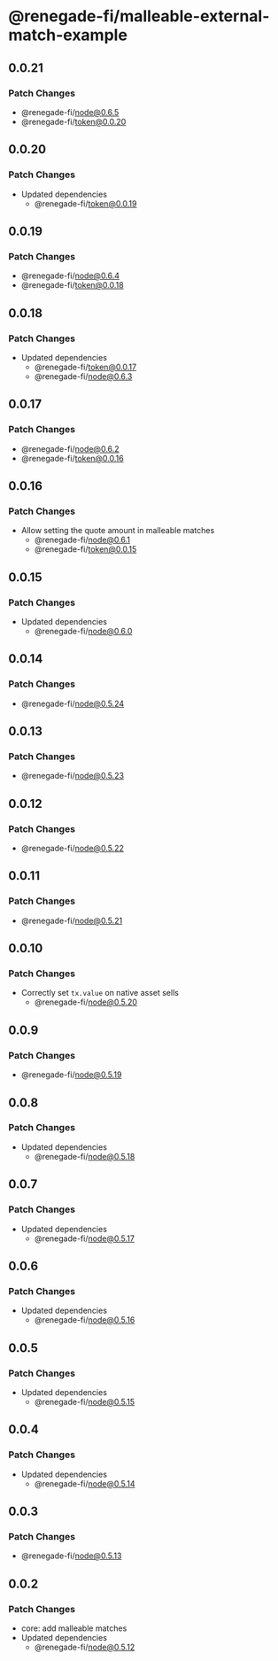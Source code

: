 # @renegade-fi/malleable-external-match-example

## 0.0.21

### Patch Changes

- @renegade-fi/node@0.6.5
- @renegade-fi/token@0.0.20

## 0.0.20

### Patch Changes

- Updated dependencies
  - @renegade-fi/token@0.0.19

## 0.0.19

### Patch Changes

- @renegade-fi/node@0.6.4
- @renegade-fi/token@0.0.18

## 0.0.18

### Patch Changes

- Updated dependencies
  - @renegade-fi/token@0.0.17
  - @renegade-fi/node@0.6.3

## 0.0.17

### Patch Changes

- @renegade-fi/node@0.6.2
- @renegade-fi/token@0.0.16

## 0.0.16

### Patch Changes

- Allow setting the quote amount in malleable matches
  - @renegade-fi/node@0.6.1
  - @renegade-fi/token@0.0.15

## 0.0.15

### Patch Changes

- Updated dependencies
  - @renegade-fi/node@0.6.0

## 0.0.14

### Patch Changes

- @renegade-fi/node@0.5.24

## 0.0.13

### Patch Changes

- @renegade-fi/node@0.5.23

## 0.0.12

### Patch Changes

- @renegade-fi/node@0.5.22

## 0.0.11

### Patch Changes

- @renegade-fi/node@0.5.21

## 0.0.10

### Patch Changes

- Correctly set `tx.value` on native asset sells
  - @renegade-fi/node@0.5.20

## 0.0.9

### Patch Changes

- @renegade-fi/node@0.5.19

## 0.0.8

### Patch Changes

- Updated dependencies
  - @renegade-fi/node@0.5.18

## 0.0.7

### Patch Changes

- Updated dependencies
  - @renegade-fi/node@0.5.17

## 0.0.6

### Patch Changes

- Updated dependencies
  - @renegade-fi/node@0.5.16

## 0.0.5

### Patch Changes

- Updated dependencies
  - @renegade-fi/node@0.5.15

## 0.0.4

### Patch Changes

- Updated dependencies
  - @renegade-fi/node@0.5.14

## 0.0.3

### Patch Changes

- @renegade-fi/node@0.5.13

## 0.0.2

### Patch Changes

- core: add malleable matches
- Updated dependencies
  - @renegade-fi/node@0.5.12
